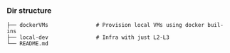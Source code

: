 ### Dir structure

    ├── dockerVMs               # Provision local VMs using docker buil-ins
    ├── local-dev               # Infra with just L2-L3
    └── README.md